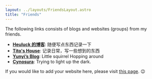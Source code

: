 ```yaml
---
layout: ../layouts/FriendsLayout.astro
title: "Friends"
---
```


The following links consists of blogs and websites (groups) from my friends.

- [**Heuluck 的博客**](https://heuluck.top/): 随便写点东西记录一下
- [**Tito's House**](https://t.me/tito_house): 记录日常，写一些想到的东西
- [**Yunyi’s Blog**](https://www.yunyitang.me/zh/): Little squirrel Hopping around
- [**Cynosura**](https://cynosura.one/): Trying to light up the dark.

If you would like to add your website here, please visit [this page](/link-exchange-apply). 😉

